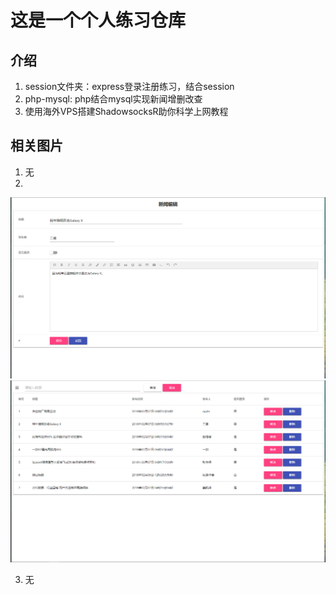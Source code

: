 # 这是一个个人练习仓库
## 介绍
1. session文件夹：express登录注册练习，结合session
2. php-mysql: php结合mysql实现新闻增删改查
3. 使用海外VPS搭建ShadowsocksR助你科学上网教程

## 相关图片
1. 无
2. 
![img](https://raw.githubusercontent.com/blogwy/personal-practice/master/php-mysql/img/1.png)
![img](https://raw.githubusercontent.com/blogwy/personal-practice/master/php-mysql/img/2.png)

3. 无


